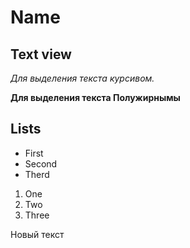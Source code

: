 # Name
## Text view

*Для выделения текста курсивом.*

**Для выделения текста Полужирнымы**
## Lists
* First
* Second 
* Therd 

1. One
2. Two
3. Three

Новый текст
